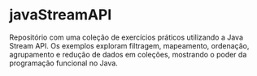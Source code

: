 # javaStreamAPI
Repositório com uma coleção de exercícios práticos utilizando a Java Stream API. Os exemplos exploram filtragem, mapeamento, ordenação, agrupamento e redução de dados em coleções, mostrando o poder da programação funcional no Java.

